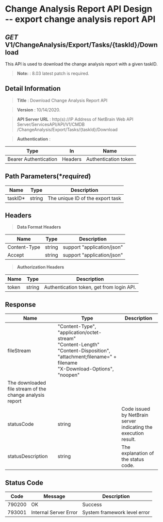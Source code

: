 
# Change Analysis Report API Design -- export change analysis report API

## ***GET*** V1/ChangeAnalysis/Export/Tasks/{taskId}/Download
This API is used to download the change analysis report with a given taskID. 
> **Note:** : 8.03 latest patch is required.
## Detail Information

> **Title** : Download Change Analysis Report API   <br>

> **Version** : 10/14/2020.

> **API Server URL** : http(s)://IP Address of NetBrain Web API Server/ServicesAPI/API/V1/CMDB /ChangeAnalysis/Export/Tasks/{taskId}/Download  

> **Authentication** : 

| Type | In | Name |
|---|---|---|
|Bearer Authentication| Headers | Authentication token | 

## Path Parameters(****required***)

|**Name**|**Type**|**Description**|
|---|---|---|
|taskID* | string  | The unique ID of the export task  |


## Headers

> **Data Format Headers**

|**Name**|**Type**|**Description**|
|---|---|---|
| Content-Type | string  | support "application/json" |
| Accept | string  | support "application/json" |

> **Authorization Headers**

|**Name**|**Type**|**Description**|
|---|---|---|
| token | string  | Authentication token, get from login API. |

## Response

|**Name**|**Type**|**Description**|
|---|---|---|
|fileStream| "Content-Type", "application/octet-stream"<br>"Content-Length"<br>"Content-Disposition", "attachment;filename=" + filename<br> "X-Download-Options", "noopen"
| The downloaded file stream of the change analysis report  |
|statusCode| string | Code issued by NetBrain server indicating the execution result. |
|statusDescription| string | The explanation of the status code.  |

## Status Code

|**Code**|**Message**|**Description**|
|---|---|---|
|790200| OK | Success  |
|793001| Internal Server Error | System framework level error  |






